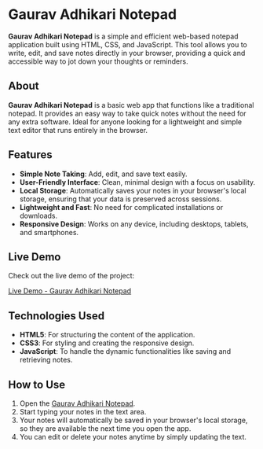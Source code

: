 # Gaurav Adhikari Notepad

**Gaurav Adhikari Notepad** is a simple and efficient web-based notepad application built using HTML, CSS, and JavaScript. This tool allows you to write, edit, and save notes directly in your browser, providing a quick and accessible way to jot down your thoughts or reminders.


## About

**Gaurav Adhikari Notepad** is a basic web app that functions like a traditional notepad. It provides an easy way to take quick notes without the need for any extra software. Ideal for anyone looking for a lightweight and simple text editor that runs entirely in the browser.

## Features

- **Simple Note Taking**: Add, edit, and save text easily.
- **User-Friendly Interface**: Clean, minimal design with a focus on usability.
- **Local Storage**: Automatically saves your notes in your browser's local storage, ensuring that your data is preserved across sessions.
- **Lightweight and Fast**: No need for complicated installations or downloads.
- **Responsive Design**: Works on any device, including desktops, tablets, and smartphones.

## Live Demo

Check out the live demo of the project:

[Live Demo - Gaurav Adhikari Notepad](https://gauravadhikarinotepad.netlify.app)

## Technologies Used

- **HTML5**: For structuring the content of the application.
- **CSS3**: For styling and creating the responsive design.
- **JavaScript**: To handle the dynamic functionalities like saving and retrieving notes.

## How to Use

1. Open the [Gaurav Adhikari Notepad](https://gauravadhikarinotepad.netlify.app).
2. Start typing your notes in the text area.
3. Your notes will automatically be saved in your browser's local storage, so they are available the next time you open the app.
4. You can edit or delete your notes anytime by simply updating the text.

